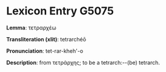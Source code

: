 # Lexicon Entry G5075

**Lemma**: τετραρχέω

**Transliteration (xlit)**: tetrarchéō

**Pronunciation**: tet-rar-kheh'-o

**Description**:
from τετράρχης; to be a tetrarch:--(be) tetrarch.
